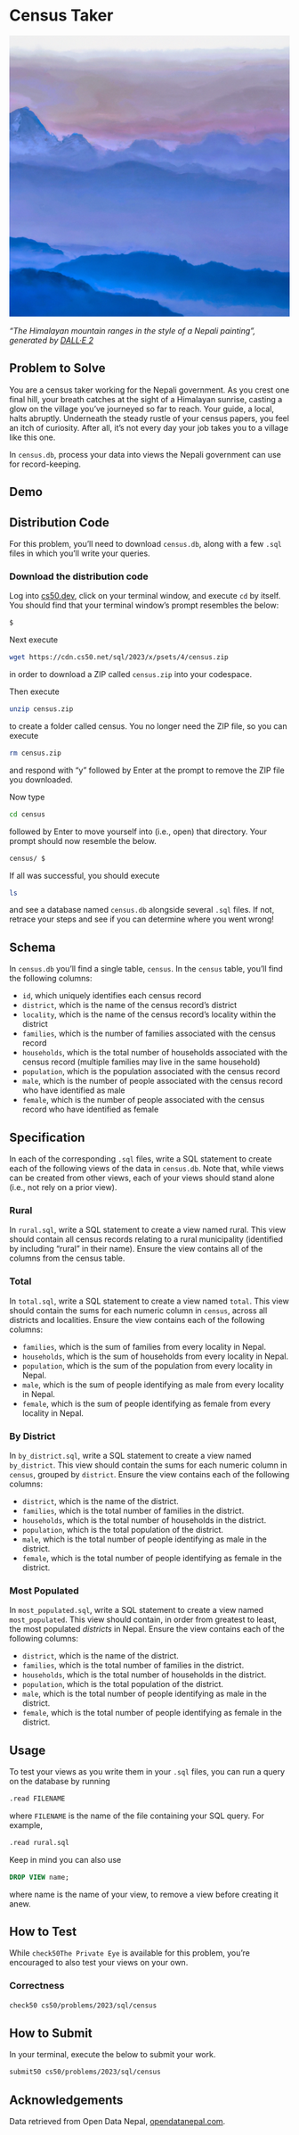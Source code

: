 # Census Taker

![The Himalayan mountain ranges in the style of a Nepali painting](./nepal.png)

*“The Himalayan mountain ranges in the style of a Nepali painting”, generated by [DALL·E 2](https://openai.com/dall-e-2)*

## Problem to Solve

You are a census taker working for the Nepali government. As you crest one final hill, your breath catches at the sight of a Himalayan sunrise, casting a glow on the village you’ve journeyed so far to reach. Your guide, a local, halts abruptly. Underneath the steady rustle of your census papers, you feel an itch of curiosity. After all, it’s not every day your job takes you to a village like this one.

In `census.db`, process your data into views the Nepali government can use for record-keeping.

## Demo

## Distribution Code

For this problem, you’ll need to download `census.db`, along with a few `.sql` files in which you’ll write your queries.

### Download the distribution code

Log into [cs50.dev](https://cs50.dev/), click on your terminal window, and execute `cd` by itself. You should find that your terminal window’s prompt resembles the below:

```bash
$
```

Next execute

```bash
wget https://cdn.cs50.net/sql/2023/x/psets/4/census.zip
```

in order to download a ZIP called `census.zip` into your codespace.

Then execute

```bash
unzip census.zip
```

to create a folder called census. You no longer need the ZIP file, so you can execute

```bash
rm census.zip
```

and respond with “y” followed by Enter at the prompt to remove the ZIP file you downloaded.

Now type

```bash
cd census
```

followed by Enter to move yourself into (i.e., open) that directory. Your prompt should now resemble the below.

```bash
census/ $
```

If all was successful, you should execute

```bash
ls
```

and see a database named `census.db` alongside several `.sql` files. If not, retrace your steps and see if you can determine where you went wrong!

## Schema

In `census.db` you’ll find a single table, `census`. In the `census` table, you’ll find the following columns:

- `id`, which uniquely identifies each census record
- `district`, which is the name of the census record’s district
- `locality`, which is the name of the census record’s locality within the district
- `families`, which is the number of families associated with the census record
- `households`, which is the total number of households associated with the census record (multiple families may live in the same household)
- `population`, which is the population associated with the census record
- `male`, which is the number of people associated with the census record who have identified as male
- `female`, which is the number of people associated with the census record who have identified as female

## Specification

In each of the corresponding `.sql` files, write a SQL statement to create each of the following views of the data in `census.db`. Note that, while views can be created from other views, each of your views should stand alone (i.e., not rely on a prior view).

### **Rural**

In `rural.sql`, write a SQL statement to create a view named rural. This view should contain all census records relating to a rural municipality (identified by including “rural” in their name). Ensure the view contains all of the columns from the census table.

### **Total**

In `total.sql`, write a SQL statement to create a view named `total`. This view should contain the sums for each numeric column in `census`, across all districts and localities. Ensure the view contains each of the following columns:

- `families`, which is the sum of families from every locality in Nepal.
- `households`, which is the sum of households from every locality in Nepal.
- `population`, which is the sum of the population from every locality in Nepal.
- `male`, which is the sum of people identifying as male from every locality in Nepal.
- `female`, which is the sum of people identifying as female from every locality in Nepal.

### **By District**

In `by_district.sql`, write a SQL statement to create a view named `by_district`. This view should contain the sums for each numeric column in `census`, grouped by `district`. Ensure the view contains each of the following columns:

- `district`, which is the name of the district.
- `families`, which is the total number of families in the district.
- `households`, which is the total number of households in the district.
- `population`, which is the total population of the district.
- `male`, which is the total number of people identifying as male in the district.
- `female`, which is the total number of people identifying as female in the district.

### **Most Populated**

In `most_populated.sql`, write a SQL statement to create a view named `most_populated`. This view should contain, in order from greatest to least, the most populated *districts* in Nepal. Ensure the view contains each of the following columns:

- `district`, which is the name of the district.
- `families`, which is the total number of families in the district.
- `households`, which is the total number of households in the district.
- `population`, which is the total population of the district.
- `male`, which is the total number of people identifying as male in the district.
- `female`, which is the total number of people identifying as female in the district.

## Usage

To test your views as you write them in your `.sql` files, you can run a query on the database by running

```bash
.read FILENAME
```

where `FILENAME` is the name of the file containing your SQL query. For example,

```bash
.read rural.sql
```

Keep in mind you can also use

```sql
DROP VIEW name;
```

where name is the name of your view, to remove a view before creating it anew.

## How to Test

While `check50The Private Eye` is available for this problem, you’re encouraged to also test your views on your own.

### Correctness

```bash
check50 cs50/problems/2023/sql/census
```

## How to Submit

In your terminal, execute the below to submit your work.

```bash
submit50 cs50/problems/2023/sql/census
```

## Acknowledgements

Data retrieved from Open Data Nepal, [opendatanepal.com](https://opendatanepal.com/).
